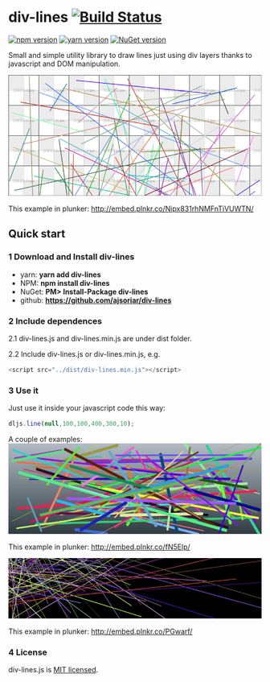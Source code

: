 # div-lines [![Build Status](https://travis-ci.org/ajsoriar/div-lines.svg?branch=master)](https://travis-ci.org/ajsoriar/div-lines)

[![npm version](https://badge.fury.io/js/div-lines.svg)](https://badge.fury.io/js/div-lines)
[![yarn version](https://badge.fury.io/js/div-lines.svg)](https://badge.fury.io/js/div-lines)
[![NuGet version](https://badge.fury.io/nu/div-lines.svg)](https://badge.fury.io/nu/div-lines)

Small and simple utility library to draw lines just using div layers thanks to javascript and DOM manipulation.

![div-lines demo 1](./docs/div-lines-1.jpg?raw=true "div-lines demo 1")

This example in plunker: <http://embed.plnkr.co/Nipx831rhNMFnTiVUWTN/>

## Quick start

### 1 Download and Install div-lines

- yarn: **yarn add div-lines**
- NPM: **npm install div-lines**
- NuGet: **PM> Install-Package div-lines**
- github: **<https://github.com/ajsoriar/div-lines>**

### 2 Include dependences

2.1 div-lines.js and div-lines.min.js are under dist folder.

2.2 Include div-lines.js or div-lines.min.js, e.g.

```javascript
<script src="../dist/div-lines.min.js"></script>
```

### 3 Use it

Just use it inside your javascript code this way:

```javascript
dljs.line(null,100,100,400,300,10);
```

A couple of examples:
![div-lines demo 2](./docs/div-lines-3.jpg?raw=true "div-lines demo 2")

This example in plunker: <http://embed.plnkr.co/fN5Elp/>

![div-lines demo 3](./docs/div-lines-4.jpg?raw=true "div-lines demo 3")

This example in plunker: <http://embed.plnkr.co/PGwarf/>

### 4 License

div-lines.js is [MIT licensed](./LICENSE).